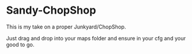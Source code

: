 # Sandy-ChopShop

This is my take on a proper Junkyard/ChopShop.

Just drag and drop into your maps folder and ensure in your cfg and your good to go.
